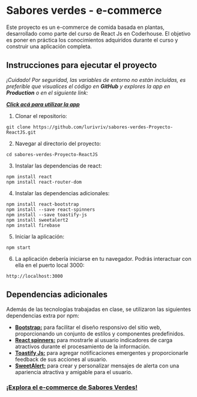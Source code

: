 # Sabores verdes - e-commerce

Este proyecto es un e-commerce de comida basada en plantas, desarrollado como parte del curso de React Js en Coderhouse. El objetivo es poner en práctica los conocimientos adquiridos durante el curso y construir una aplicación completa.

## Instrucciones para ejecutar el proyecto

*¡Cuidado! Por seguridad, las variables de entorno no están incluídas, es preferible que visualices el código en **GitHub** y explores la app en **Production** o en el siguiente link:*

[***Click acá para utilizar la app***](https://saboresverdes.vercel.app/)

1. Clonar el repositorio:

```
git clone https://github.com/lurivriv/sabores-verdes-Proyecto-ReactJS.git
```

2. Navegar al directorio del proyecto:

```
cd sabores-verdes-Proyecto-ReactJS
```

3. Instalar las dependencias de react:

```
npm install react
npm install react-router-dom
```

4. Instalar las dependencias adicionales:

```
npm install react-bootstrap
npm install --save react-spinners
npm install --save toastify-js
npm install sweetalert2
npm install firebase
```

5. Iniciar la aplicación:

```
npm start
```

6. La aplicación debería iniciarse en tu navegador. Podrás interactuar con ella en el puerto local 3000:

```
http://localhost:3000
```

## Dependencias adicionales

Además de las tecnologías trabajadas en clase, se utilizaron las siguientes dependencias extra por npm:

- [**Bootstrap:**](https://react-bootstrap.netlify.app/) para facilitar el diseño responsivo del sitio web, proporcionando un conjunto de estilos y componentes predefinidos.
- [**React spinners:**](https://www.npmjs.com/package/react-spinners?activeTab=readme) para mostrarle al usuario indicadores de carga atractivos durante el procesamiento de la información.
- [**Toastify Js:**](https://apvarun.github.io/toastify-js/) para agregar notificaciones emergentes y proporcionarle feedback de sus acciones al usuario.
- [**SweetAlert:**](https://sweetalert2.github.io/#download) para crear y personalizar mensajes de alerta con una apariencia atractiva y amigable para el usuario.

### [**¡Explora el e-commerce de Sabores Verdes!**](https://saboresverdes.vercel.app/)